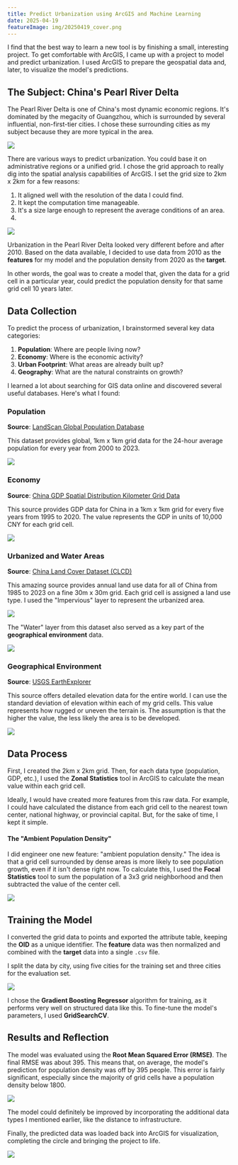 ```yaml
---
title: Predict Urbanization using ArcGIS and Machine Learning 
date: 2025-04-19
featureImage: img/20250419_cover.png
---
```

I find that the best way to learn a new tool is by finishing a small, interesting project. To get comfortable with ArcGIS, I came up with a project to model and predict urbanization. I used ArcGIS to prepare the geospatial data and, later, to visualize the model's predictions.

## The Subject: China's Pearl River Delta
The Pearl River Delta is one of China's most dynamic economic regions. It's dominated by the megacity of Guangzhou, which is surrounded by several influential, non-first-tier cities. I chose these surrounding cities as my subject because they are more typical in the area.

![](img/20250419_subject.png)

There are various ways to predict urbanization. You could base it on administrative regions or a unified grid. I chose the grid approach to really dig into the spatial analysis capabilities of ArcGIS. I set the grid size to 2km x 2km for a few reasons:
1. It aligned well with the resolution of the data I could find.
2. It kept the computation time manageable.
3. It's a size large enough to represent the average conditions of an area.
4. 
![](img/20250419_grid.png)

Urbanization in the Pearl River Delta looked very different before and after 2010. Based on the data available, I decided to use data from 2010 as the **features** for my model and the population density from 2020 as the **target**.

In other words, the goal was to create a model that, given the data for a grid cell in a particular year, could predict the population density for that same grid cell 10 years later.

## Data Collection
To predict the process of urbanization, I brainstormed several key data categories:
1. **Population**: Where are people living now?
2. **Economy**: Where is the economic activity?
3. **Urban Footprint**: What areas are already built up?
4. **Geography**: What are the natural constraints on growth?

I learned a lot about searching for GIS data online and discovered several useful databases. Here's what I found:
### Population
**Source**: [LandScan Global Population Database](https://landscan.ornl.gov/)

This dataset provides global, 1km x 1km grid data for the 24-hour average population for every year from 2000 to 2023.

![](img/20250419_population.png)

### Economy
**Source**: [China GDP Spatial Distribution Kilometer Grid Data](https://www.resdc.cn/DOI/DOI.aspx?DOIID=33)

This source provides GDP data for China in a 1km x 1km grid for every five years from 1995 to 2020. The value represents the GDP in units of 10,000 CNY for each grid cell.

![](img/20250419_GDP.png)

### Urbanized and Water Areas

**Source**: [China Land Cover Dataset (CLCD)](https://zenodo.org/records/12779975)

This amazing source provides annual land use data for all of China from 1985 to 2023 on a fine 30m x 30m grid. Each grid cell is assigned a land use type. I used the "Impervious" layer to represent the urbanized area.

![](img/20250419_impervious.png)

The "Water" layer from this dataset also served as a key part of the **geographical environment** data.

![](img/20250419_water.png)

### Geographical Environment

**Source**: [USGS EarthExplorer](https://www.usgs.gov/tools/earthexplorer)

This source offers detailed elevation data for the entire world. I can use the standard deviation of elevation within each of my grid cells. This value represents how rugged or uneven the terrain is. The assumption is that the higher the value, the less likely the area is to be developed.

![](img/20250419_gratitude.png)

## Data Process

First, I created the 2km x 2km grid. Then, for each data type (population, GDP, etc.), I used the **Zonal Statistics** tool in ArcGIS to calculate the mean value within each grid cell.

Ideally, I would have created more features from this raw data. For example, I could have calculated the distance from each grid cell to the nearest town center, national highway, or provincial capital. But, for the sake of time, I kept it simple.

#### The "Ambient Population Density"
I did engineer one new feature: "ambient population density." The idea is that a grid cell surrounded by dense areas is more likely to see population growth, even if it isn't dense right now. To calculate this, I used the **Focal Statistics** tool to sum the population of a 3x3 grid neighborhood and then subtracted the value of the center cell.

![](img/20250419_ambient.png)

## Training the Model

I converted the grid data to points and exported the attribute table, keeping the **OID** as a unique identifier. The **feature** data was then normalized and combined with the **target** data into a single `.csv` file.

I split the data by city, using five cities for the training set and three cities for the evaluation set.

![](img/20250419_trainEva.png)

I chose the **Gradient Boosting Regressor** algorithm for training, as it performs very well on structured data like this. To fine-tune the model's parameters, I used **GridSearchCV**.

## Results and Reflection

The model was evaluated using the **Root Mean Squared Error (RMSE)**. The final RMSE was about 395. This means that, on average, the model's prediction for population density was off by 395 people. This error is fairly significant, especially since the majority of grid cells have a population density below 1800.

![](img/20250419_numberOfValue.png)

The model could definitely be improved by incorporating the additional data types I mentioned earlier, like the distance to infrastructure.

Finally, the predicted data was loaded back into ArcGIS for visualization, completing the circle and bringing the project to life.

![](img/20250419_result.png)






